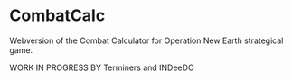 # CombatCalc
Webversion of the Combat Calculator for Operation New Earth  strategical game.

 WORK IN PROGRESS BY Terminers and INDeeDO
